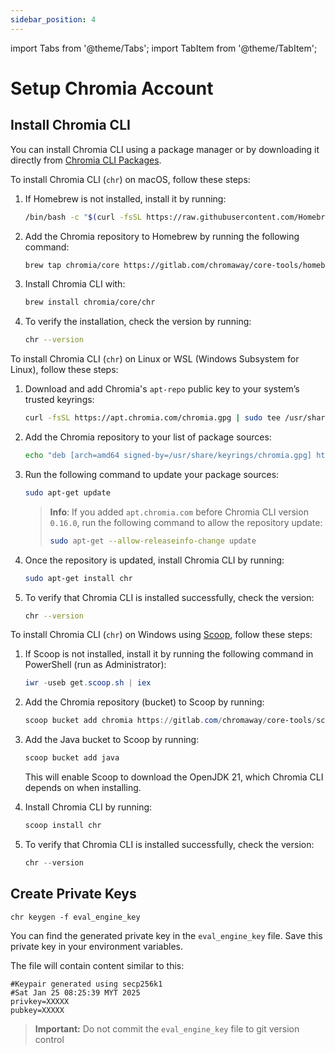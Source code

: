 ```yaml
---
sidebar_position: 4
---
```


import Tabs from '@theme/Tabs';
import TabItem from '@theme/TabItem';

# Setup Chromia Account

## Install Chromia CLI





You can install Chromia CLI using a package manager or by downloading it directly from [Chromia CLI Packages](https://gitlab.com/chromaway/core-tools/chromia-cli/-/packages).


<Tabs>
  <TabItem value="macos" label="macOS">

To install Chromia CLI (`chr`) on macOS, follow these steps:

1. If Homebrew is not installed, install it by running:

   ```sh
   /bin/bash -c "$(curl -fsSL https://raw.githubusercontent.com/Homebrew/install/HEAD/install.sh)"
   ```

2. Add the Chromia repository to Homebrew by running the following command:

   ```sh
   brew tap chromia/core https://gitlab.com/chromaway/core-tools/homebrew-chromia.git
   ```

3. Install Chromia CLI with:

   ```sh
   brew install chromia/core/chr
   ```

4. To verify the installation, check the version by running:

   ```sh
   chr --version
   ```

  </TabItem>

  <TabItem value="linux" label="Linux/WSL">

To install Chromia CLI (`chr`) on Linux or WSL (Windows Subsystem for Linux), follow these steps:

1. Download and add Chromia's `apt-repo` public key to your system’s trusted keyrings:

   ```sh
   curl -fsSL https://apt.chromia.com/chromia.gpg | sudo tee /usr/share/keyrings/chromia.gpg
   ```

2. Add the Chromia repository to your list of package sources:

   ```sh
   echo "deb [arch=amd64 signed-by=/usr/share/keyrings/chromia.gpg] https://apt.chromia.com stable main" | sudo tee /etc/apt/sources.list.d/chromia.list
   ```

3. Run the following command to update your package sources:

   ```sh
   sudo apt-get update
   ```

   > **Info**: If you added `apt.chromia.com` before Chromia CLI version `0.16.0`, run the following command to allow the repository update:
   >
   > ```sh
   > sudo apt-get --allow-releaseinfo-change update
   > ```

4. Once the repository is updated, install Chromia CLI by running:

   ```sh
   sudo apt-get install chr
   ```

5. To verify that Chromia CLI is installed successfully, check the version:

   ```sh
   chr --version
   ```

  </TabItem>

  <TabItem value="windows" label="Windows">

To install Chromia CLI (`chr`) on Windows using [Scoop](https://scoop.sh/), follow these steps:

1. If Scoop is not installed, install it by running the following command in PowerShell (run as Administrator):

   ```powershell
   iwr -useb get.scoop.sh | iex
   ```

2. Add the Chromia repository (bucket) to Scoop by running:

   ```powershell
   scoop bucket add chromia https://gitlab.com/chromaway/core-tools/scoop-chromia/
   ```

3. Add the Java bucket to Scoop by running:

   ```powershell
   scoop bucket add java
   ```

   This will enable Scoop to download the OpenJDK 21, which Chromia CLI depends on when installing.

4. Install Chromia CLI by running:

   ```powershell
   scoop install chr
   ```

5. To verify that Chromia CLI is installed successfully, check the version:

   ```powershell
   chr --version
   ```

  </TabItem>
</Tabs>



## Create Private Keys

```
chr keygen -f eval_engine_key
```

You can find the generated private key in the `eval_engine_key` file. Save this private key in your environment variables.

The file will contain content similar to this:

```
#Keypair generated using secp256k1
#Sat Jan 25 08:25:39 MYT 2025
privkey=XXXXX
pubkey=XXXXX

```

> **Important:** Do not commit the `eval_engine_key` file to git version control




